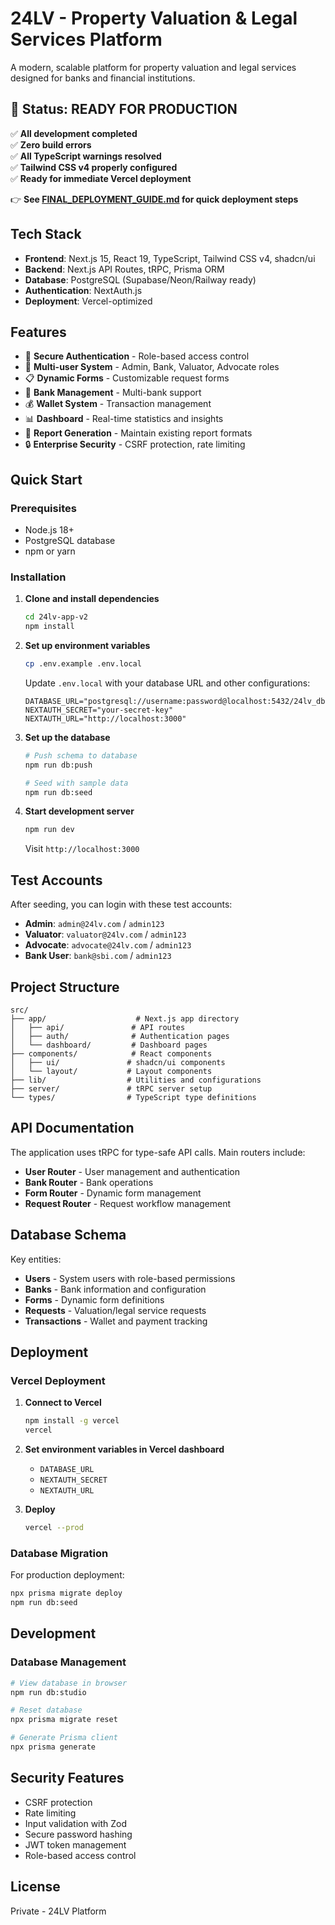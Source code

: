 # 24LV - Property Valuation & Legal Services Platform

A modern, scalable platform for property valuation and legal services designed for banks and financial institutions.

## 🚀 Status: READY FOR PRODUCTION

✅ **All development completed**  
✅ **Zero build errors**  
✅ **All TypeScript warnings resolved**  
✅ **Tailwind CSS v4 properly configured**  
✅ **Ready for immediate Vercel deployment**

👉 **See [FINAL_DEPLOYMENT_GUIDE.md](./FINAL_DEPLOYMENT_GUIDE.md) for quick deployment steps**

## Tech Stack

- **Frontend**: Next.js 15, React 19, TypeScript, Tailwind CSS v4, shadcn/ui
- **Backend**: Next.js API Routes, tRPC, Prisma ORM
- **Database**: PostgreSQL (Supabase/Neon/Railway ready)
- **Authentication**: NextAuth.js
- **Deployment**: Vercel-optimized

## Features

- 🔐 **Secure Authentication** - Role-based access control
- 👥 **Multi-user System** - Admin, Bank, Valuator, Advocate roles
- 📋 **Dynamic Forms** - Customizable request forms
- 🏦 **Bank Management** - Multi-bank support
- 💰 **Wallet System** - Transaction management
- 📊 **Dashboard** - Real-time statistics and insights
- 📄 **Report Generation** - Maintain existing report formats
- 🔒 **Enterprise Security** - CSRF protection, rate limiting

## Quick Start

### Prerequisites

- Node.js 18+ 
- PostgreSQL database
- npm or yarn

### Installation

1. **Clone and install dependencies**
   ```bash
   cd 24lv-app-v2
   npm install
   ```

2. **Set up environment variables**
   ```bash
   cp .env.example .env.local
   ```
   
   Update `.env.local` with your database URL and other configurations:
   ```env
   DATABASE_URL="postgresql://username:password@localhost:5432/24lv_db"
   NEXTAUTH_SECRET="your-secret-key"
   NEXTAUTH_URL="http://localhost:3000"
   ```

3. **Set up the database**
   ```bash
   # Push schema to database
   npm run db:push
   
   # Seed with sample data
   npm run db:seed
   ```

4. **Start development server**
   ```bash
   npm run dev
   ```

   Visit `http://localhost:3000`

## Test Accounts

After seeding, you can login with these test accounts:

- **Admin**: `admin@24lv.com` / `admin123`
- **Valuator**: `valuator@24lv.com` / `admin123`
- **Advocate**: `advocate@24lv.com` / `admin123`
- **Bank User**: `bank@sbi.com` / `admin123`

## Project Structure

```
src/
├── app/                    # Next.js app directory
│   ├── api/               # API routes
│   ├── auth/              # Authentication pages
│   └── dashboard/         # Dashboard pages
├── components/            # React components
│   ├── ui/               # shadcn/ui components
│   └── layout/           # Layout components
├── lib/                  # Utilities and configurations
├── server/               # tRPC server setup
└── types/                # TypeScript type definitions
```

## API Documentation

The application uses tRPC for type-safe API calls. Main routers include:

- **User Router** - User management and authentication
- **Bank Router** - Bank operations
- **Form Router** - Dynamic form management
- **Request Router** - Request workflow management

## Database Schema

Key entities:
- **Users** - System users with role-based permissions
- **Banks** - Bank information and configuration
- **Forms** - Dynamic form definitions
- **Requests** - Valuation/legal service requests
- **Transactions** - Wallet and payment tracking

## Deployment

### Vercel Deployment

1. **Connect to Vercel**
   ```bash
   npm install -g vercel
   vercel
   ```

2. **Set environment variables in Vercel dashboard**
   - `DATABASE_URL`
   - `NEXTAUTH_SECRET`
   - `NEXTAUTH_URL`

3. **Deploy**
   ```bash
   vercel --prod
   ```

### Database Migration

For production deployment:
```bash
npx prisma migrate deploy
npm run db:seed
```

## Development

### Database Management

```bash
# View database in browser
npm run db:studio

# Reset database
npx prisma migrate reset

# Generate Prisma client
npx prisma generate
```

## Security Features

- CSRF protection
- Rate limiting
- Input validation with Zod
- Secure password hashing
- JWT token management
- Role-based access control

## License

Private - 24LV Platform
